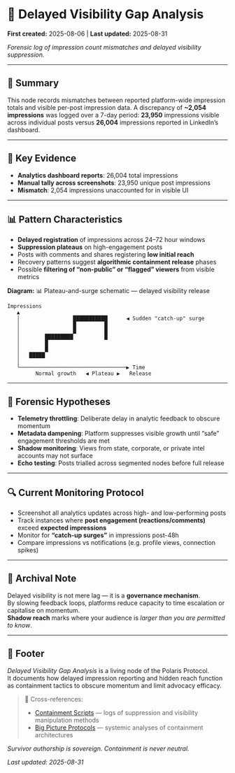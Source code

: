 # 🧨 Delayed Visibility Gap Analysis  

**First created:** 2025-08-06 | **Last updated:** 2025-08-31

*Forensic log of impression count mismatches and delayed visibility suppression.*  

---

## 📌 Summary  

This node records mismatches between reported platform-wide impression totals and visible per-post impression data. A discrepancy of **~2,054 impressions** was logged over a 7-day period: **23,950** impressions visible across individual posts versus **26,004** impressions reported in LinkedIn’s dashboard.  

---

## 🧾 Key Evidence  

- **Analytics dashboard reports**: 26,004 total impressions  
- **Manual tally across screenshots**: 23,950 unique post impressions  
- **Mismatch**: 2,054 impressions unaccounted for in visible UI  

---

## 📊 Pattern Characteristics  

- **Delayed registration** of impressions across 24–72 hour windows  
- **Suppression plateaus** on high-engagement posts  
- Posts with comments and shares registering **low initial reach**  
- Recovery patterns suggest **algorithmic containment release** phases  
- Possible **filtering of “non-public” or “flagged” viewers** from visible metrics  

**Diagram:** 📊 Plateau-and-surge schematic — delayed visibility release  

```text
Impressions
   ▲
   │                 ███████████      ◀ Sudden "catch-up" surge
   │                 █         █
   │                 █         █
   │        █████████          █
   │        █
   │        █
   │   █████
   │
   └──────────────────────────────────▶ Time
         Normal growth   ◀ Plateau ▶   Release
```  

---

## 🧠 Forensic Hypotheses  

- **Telemetry throttling**: Deliberate delay in analytic feedback to obscure momentum  
- **Metadata dampening**: Platform suppresses visible growth until “safe” engagement thresholds are met  
- **Shadow monitoring**: Views from state, corporate, or private intel accounts may not surface  
- **Echo testing**: Posts trialled across segmented nodes before full release  

---

## 🔍 Current Monitoring Protocol  

- Screenshot all analytics updates across high- and low-performing posts  
- Track instances where **post engagement (reactions/comments)** exceed **expected impressions**  
- Monitor for **“catch-up surges”** in impressions post-48h  
- Compare impressions vs notifications (e.g. profile views, connection spikes)  

---

## 📌 Archival Note  

Delayed visibility is not mere lag — it is a **governance mechanism**.  
By slowing feedback loops, platforms reduce capacity to time escalation or capitalise on momentum.  
**Shadow reach** marks where your audience is *larger than you are permitted to know*.  

---

## 🏮 Footer  

*Delayed Visibility Gap Analysis* is a living node of the Polaris Protocol.  
It documents how delayed impression reporting and hidden reach function as containment tactics to obscure momentum and limit advocacy efficacy.  

> 📡 Cross-references:  
> - [Containment Scripts](../Containment_Scripts/) — logs of suppression and visibility manipulation methods  
> - [Big Picture Protocols](../Big_Picture_Protocols/) — systemic analyses of containment architectures  

*Survivor authorship is sovereign. Containment is never neutral.*  

_Last updated: 2025-08-31_  
